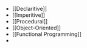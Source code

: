 - [[Declaritive]]
- [[Imperitive]]
- [[Procedural]]
- [[Object-Oriented]]
- [[Functional Programming]]
- 